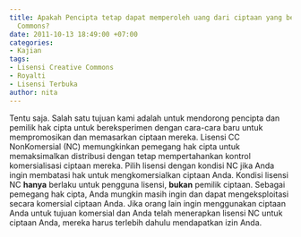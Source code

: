 ```yaml
---
title: Apakah Pencipta tetap dapat memperoleh uang dari ciptaan yang berlisensi Creative
  Commons?
date: 2011-10-13 18:49:00 +07:00
categories:
- Kajian
tags:
- Lisensi Creative Commons
- Royalti
- Lisensi Terbuka
author: nita
---
```


Tentu saja. Salah satu tujuan kami adalah untuk mendorong pencipta dan pemilik hak cipta untuk bereksperimen dengan cara-cara baru untuk mempromosikan dan memasarkan ciptaan mereka. Lisensi CC NonKomersial (NC) memungkinkan pemegang hak cipta untuk memaksimalkan distribusi dengan tetap mempertahankan kontrol komersialisasi ciptaan mereka. Pilih lisensi dengan kondisi NC jika Anda ingin membatasi hak untuk mengkomersialkan ciptaan Anda. Kondisi lisensi NC **hanya** berlaku untuk pengguna lisensi, **bukan** pemilik ciptaan. Sebagai pemegang hak cipta, Anda mungkin masih ingin dan dapat mengeksploitasi secara komersial ciptaan Anda. Jika orang lain ingin menggunakan ciptaan Anda untuk tujuan komersial dan Anda telah menerapkan lisensi NC untuk ciptaan Anda, mereka harus terlebih dahulu mendapatkan izin Anda.
